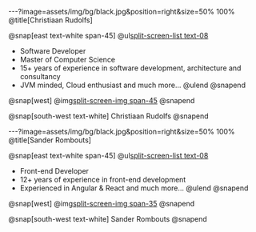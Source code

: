 ---?image=assets/img/bg/black.jpg&position=right&size=50% 100%
@title[Christiaan Rudolfs]

@snap[east text-white span-45]
@ul[split-screen-list text-08](false)
- Software Developer
- Master of Computer Science
- 15+ years of experience in software development, architecture and consultancy
- JVM minded, Cloud enthusiast and much more...
@ulend
@snapend

@snap[west]
@img[split-screen-img span-45](assets/img/speaker_chris.png)
@snapend

@snap[south-west text-white]
Christiaan Rudolfs
@snapend

---?image=assets/img/bg/black.jpg&position=right&size=50% 100%
@title[Sander Rombouts]

@snap[east text-white span-45]
@ul[split-screen-list text-08](false)
- Front-end Developer
- 12+ years of experience in front-end development
- Experienced in Angular & React and much more...
@ulend
@snapend

@snap[west]
@img[split-screen-img span-35](assets/img/speaker_sander.jpeg)
@snapend

@snap[south-west text-white]
Sander Rombouts
@snapend
